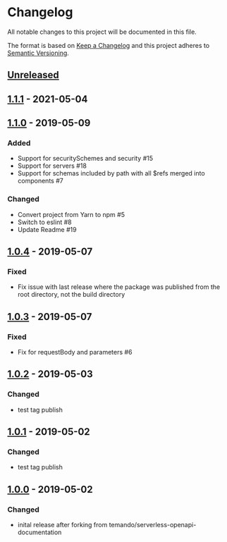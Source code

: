 # Changelog

All notable changes to this project will be documented in this file.

The format is based on [Keep a Changelog](http://keepachangelog.com/en/1.0.0/)
and this project adheres to [Semantic Versioning](http://semver.org/spec/v2.0.0.html).

## [Unreleased]

## [1.1.1][] - 2021-05-04

## [1.1.0] - 2019-05-09
### Added
- Support for securitySchemes and security #15
- Support for servers #18
- Support for schemas included by path with all $refs merged into components #7
### Changed
- Convert project from Yarn to npm #5
- Switch to eslint #8
- Update Readme #19

## [1.0.4] - 2019-05-07
### Fixed
- Fix issue with last release where the package was published from the root directory, not the build directory

## [1.0.3] - 2019-05-07
### Fixed
- Fix for requestBody and parameters #6

## [1.0.2] - 2019-05-03
### Changed
- test tag publish

## [1.0.1] - 2019-05-02
### Changed
- test tag publish

## [1.0.0] - 2019-05-02
### Changed
- inital release after forking from temando/serverless-openapi-documentation


[Unreleased]: https://github.com/conqa/serverless-openapi-documentation/compare/v1.1.1...HEAD
[1.1.1]: https://github.com/conqa/serverless-openapi-documentation/compare/v1.1.0...v1.1.1
[1.1.0]: https://github.com/conqa/serverless-openapi-documentation/compare/v1.0.4...v1.1.0
[1.0.4]: https://github.com/conqa/serverless-openapi-documentation/compare/v1.0.3...v1.0.4
[1.0.3]: https://github.com/conqa/serverless-openapi-documentation/compare/v1.0.2...v1.0.3
[1.0.2]: https://github.com/conqa/serverless-openapi-documentation/compare/v1.0.1...v1.0.2
[1.0.1]: https://github.com/conqa/serverless-openapi-documentation/compare/v1.0.0...v1.0.1
[1.0.0]: https://github.com/conqa/serverless-openapi-documentation/tree/v1.0.0
